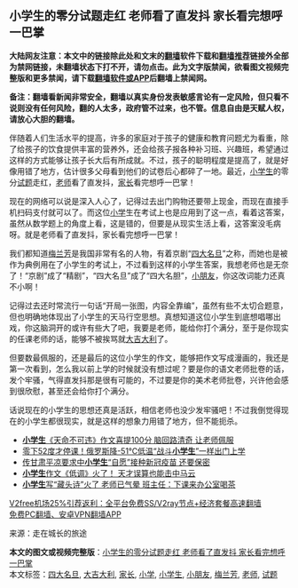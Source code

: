  <h2>小学生的零分试题走红 老师看了直发抖 家长看完想呼一巴掌</h2> <p class="notice"><b>大陆网友注意：本文中的链接除此处和文末的<a href="https://github.com/bannedbook/fanqiang" >翻墙</a>软件下载和<a href="https://github.com/killgcd/justmysocks/blob/master/README.md">翻墙推荐</a>链接外全部为禁网链接，未翻墙状态下打不开，请勿点击。此为文字版禁闻，欲看图文视频完整版和更多禁闻，请下载<a href="https://github.com/bannedbook/fanqiang">翻墙软件或APP</a>后翻墙上禁闻网。</p><p>备注：翻墙看新闻非常安全，翻墙以真实身份发表敏感言论有一定风险，但只看不说则没有任何风险，翻的人太多，政府管不过来，也不管。信息自由是天赋人权，请放心大胆的翻墙。</b></p>  <div class="entry"> <p>伴随着人们生活水平的提高，许多的家庭对于孩子的健康和教育问题尤为看重，除了给孩子的饮食提供丰富的营养外，还会给孩子报各种补习班、兴趣班，希望通过这样的方式能够让孩子长大后有所成就。不过，孩子的聪明程度是提高了，就是好像用错了地方，估计很多父母看到他们的试卷后心都碎了一地。最近，<a href="https://www.bannedbook.org/bnews/tag/%E5%B0%8F%E5%AD%A6%E7%94%9F/" class="st_tag internal_tag" rel="tag" title="标签 小学生 下的日志">小学生</a>的零分<a href="https://www.bannedbook.org/bnews/tag/%E8%AF%95%E9%A2%98/" class="st_tag internal_tag" rel="tag" title="标签 试题 下的日志">试题</a>走红，<a href="https://www.bannedbook.org/bnews/tag/%e8%80%81%e5%b8%88/" class="st_tag internal_tag" rel="tag" title="标签 老师 下的日志">老师</a>看了直发抖，<a href="https://www.bannedbook.org/bnews/tag/%E5%AE%B6%E9%95%BF/" class="st_tag internal_tag" rel="tag" title="标签 家长 下的日志">家长</a>看完想呼一巴掌！</p> <p>现在的网络可以说是深入人心了，记得过去出门购物还要带上现金，而现在直接手机扫码支付就可以了。而这位<a href="https://www.bannedbook.org/bnews/tag/%E5%B0%8F%E5%AD%A6/" class="st_tag internal_tag" rel="tag" title="标签 小学 下的日志">小学</a>生在考试上也是应用到了这一点，看着这答案，虽然从数学题上的角度上看，这是错的，但要是从现实生活上看，这答案没毛病呀。就是老师看了直发抖，家长看完想呼一巴掌！</p>  <p>我们都知道<a href="https://www.bannedbook.org/bnews/tag/%e6%a2%85%e5%85%b0%e8%8a%b3/" class="st_tag internal_tag" rel="tag" title="标签 梅兰芳 下的日志">梅兰芳</a>是我国非常有名的人物，有着京剧“<a href="https://www.bannedbook.org/bnews/tag/%E5%9B%9B%E5%A4%A7%E5%90%8D%E6%97%A6/" class="st_tag internal_tag" rel="tag" title="标签 四大名旦 下的日志">四大名旦</a>”之称，而她也是被作为典例用在了小学生的考试上，不过看到这样的小学生答案，我想老师也是无奈了！“京剧”成了“精剧”，“四大名旦”成了“四大名胆”，<a href="https://www.bannedbook.org/bnews/tag/%E5%B0%8F%E6%9C%8B%E5%8F%8B/" class="st_tag internal_tag" rel="tag" title="标签 小朋友 下的日志">小朋友</a>，你这改词能力还真不小啊！</p> <p>记得过去还时常流行一句话“开局一张图，内容全靠编”，虽然有些不太切合题意，但也明确地体现出了小学生的天马行空思想。真想知道这位小学生到底想唱哪出戏，你这脑洞开的或许有些大了吧，我要是老师，能给你打个满分，至于是你现实的任课老师的话，能够不被挨骂就<a href="https://www.bannedbook.org/bnews/tag/%E5%A4%A7%E5%90%89%E5%A4%A7%E5%88%A9/" class="st_tag internal_tag" rel="tag" title="标签 大吉大利 下的日志">大吉大利</a>了。</p>  <p>但要数最佩服的，还是最后的这位小学生的作文，能够把作文写成漫画的，我还是第一次看到，怎么我以前上学的时候就没有想过呢？要是你的语文老师批卷的话，发个牢骚，气得直发抖那是很有可能的，不过要是你的美术老师批卷，兴许他会感到很欣慰，甚至还会给你打个满分。</p> <p>话说现在的小学生的思想还真是活跃，相信老师也没少发牢骚吧！不过我倒觉得现在的小学生都很现实，就是这样的想象力用错了地方，但不能扼杀。</p>  <ul class='op-related-articles' title='相关阅读'> <li><a href='https://www.bannedbook.org/bnews/funmedia/20201231/1458203.html' target='_blank'><b>小学生</b>《天命不可违》作文喜提100分 脑回路清奇 让老师佩服</a></li> <li><a href='https://www.bannedbook.org/bnews/funmedia/20201226/1455270.html' target='_blank'>零下52度才停课！俄罗斯降-51℃低温“战斗<b>小学生</b>”一样出门上学</a></li> <li><a href='https://www.bannedbook.org/bnews/cnnews/20201215/1447802.html' target='_blank'>传甘肃平凉要求中<b>小学生</b>“自愿”接种新冠疫苗 还要保密</a></li> <li><a href='https://www.bannedbook.org/bnews/comments/20201212/1446364.html' target='_blank'><b>小学生</b>作文《低调》火了！ 天才误算也能击中马云</a></li> <li><a href='https://www.bannedbook.org/bnews/funmedia/20201210/1445195.html' target='_blank'><b>小学生</b>写“藏头诗”火了 老师已气晕 班主任：下课来办公室喝茶</a></li> </ul> <p class="texttj"> <a href="https://www.bannedbook.org/forum23/topic22702.html" target="_blank">V2free机场25%引荐返利：全平台免费SS/V2ray节点+经济套餐高速翻墙</a><br/> <a href="https://github.com/bannedbook/fanqiang/wiki/%E7%A6%81%E9%97%BB%E7%BD%91%E5%AE%89%E5%8D%93%E7%BF%BB%E5%A2%99%E6%96%B0%E9%97%BBAPP" target="_blank">免费PC翻墙、安卓VPN翻墙APP</a></p><p> 来源：走在城长的旅途 </p><a name='sharetosocial'></a>       <div><b>本文的图文或视频完整版</b>：<a href='https://www.bannedbook.org/bnews/funmedia/20210103/1459990.html'>小学生的零分试题走红 老师看了直发抖 家长看完想呼一巴掌</a></div>  </div><!--END ENTRY--> <div class="postfooter"> <div>本文标签：<a href="https://www.bannedbook.org/bnews/tag/%E5%9B%9B%E5%A4%A7%E5%90%8D%E6%97%A6/" rel="tag">四大名旦</a>, <a href="https://www.bannedbook.org/bnews/tag/%E5%A4%A7%E5%90%89%E5%A4%A7%E5%88%A9/" rel="tag">大吉大利</a>, <a href="https://www.bannedbook.org/bnews/tag/%E5%AE%B6%E9%95%BF/" rel="tag">家长</a>, <a href="https://www.bannedbook.org/bnews/tag/%E5%B0%8F%E5%AD%A6/" rel="tag">小学</a>, <a href="https://www.bannedbook.org/bnews/tag/%E5%B0%8F%E5%AD%A6%E7%94%9F/" rel="tag">小学生</a>, <a href="https://www.bannedbook.org/bnews/tag/%E5%B0%8F%E6%9C%8B%E5%8F%8B/" rel="tag">小朋友</a>, <a href="https://www.bannedbook.org/bnews/tag/%e6%a2%85%e5%85%b0%e8%8a%b3/" rel="tag">梅兰芳</a>, <a href="https://www.bannedbook.org/bnews/tag/%e8%80%81%e5%b8%88/" rel="tag">老师</a>, <a href="https://www.bannedbook.org/bnews/tag/%E8%AF%95%E9%A2%98/" rel="tag">试题</a></div>  </div><!--END POSTFOOTER--> 